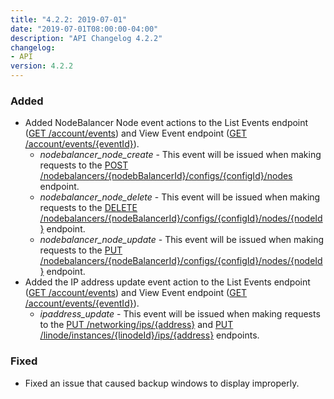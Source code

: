 ```yaml
---
title: "4.2.2: 2019-07-01"
date: "2019-07-01T08:00:00-04:00"
description: "API Changelog 4.2.2"
changelog:
- API
version: 4.2.2
---
```


### Added

- Added NodeBalancer Node event actions to the List Events endpoint ([GET /account/events](https://developers.linode.com/api/v4/account-events)) and View Event endpoint ([GET /account/events/{eventId}](https://developers.linode.com/api/v4/account-events-event-id)).
    - *nodebalancer\_node\_create* - This event will be issued when making requests to the [POST /nodebalancers/{nodebBalancerId}/configs/{configId}/nodes](https://developers.linode.com/api/v4/nodebalancers-node-balancer-id-configs-config-id-nodes) endpoint.
    - *nodebalancer\_node\_delete* - This event will be issued when making requests to the [DELETE /nodebalancers/{nodeBalancerId}/configs/{configId}/nodes/{nodeId}](https://developers.linode.com/api/v4/nodebalancers-node-balancer-id-configs-config-id-nodes-node-id/#delete) endpoint.
    - *nodebalancer\_node\_update* - This event will be issued when making requests to the [PUT /nodebalancers/{nodeBalancerId}/configs/{configId}/nodes/{nodeId}](https://developers.linode.com/api/v4/nodebalancers-node-balancer-id-configs-config-id-nodes-node-id/#put) endpoint.
- Added the IP address update event action to the List Events endpoint ([GET /account/events](https://developers.linode.com/api/v4/account-events)) and View Event endpoint ([GET /account/events/{eventId}](https://developers.linode.com/api/v4/account-events-event-id)).
    - *ipaddress\_update* - This event will be issued when making requests to the [PUT /networking/ips/{address}](https://developers.linode.com/api/v4/networking-ips-address) and [PUT /linode/instances/{linodeId}/ips/{address}](https://developers.linode.com/api/v4/linode-instances-linode-id-ips-address/#put) endpoints.

### Fixed

- Fixed an issue that caused backup windows to display improperly.